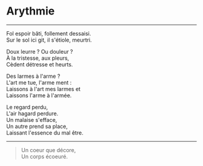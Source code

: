 # Arythmie

---

Fol espoir bâti, follement dessaisi.  
Sur le sol ici git, il s'étiole, meurtri.  

Doux leurre ? Ou douleur ?  
À la tristesse, aux pleurs,  
Cèdent détresse et heurts.  

Des larmes à l'arme ?  
L'art me tue, l'arme ment :  
Laissons à l'art mes larmes et  
Laissons l'arme à l'armée.  

Le regard perdu,  
L'air hagard perdure.  
Un malaise s'efface,  
Un autre prend sa place,  
Laissant l'essence du mal être.  

---

> Un coeur que décore,  
> Un corps écoeuré.  